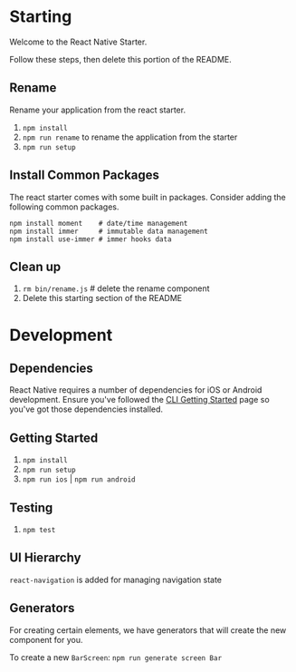 # Starting

Welcome to the React Native Starter.

Follow these steps, then delete this portion of the README.

## Rename

Rename your application from the react starter.

1. `npm install`
2. `npm run rename` to rename the application from the starter
3. `npm run setup`

## Install Common Packages

The react starter comes with some built in packages. Consider adding the following common packages.

```
npm install moment    # date/time management
npm install immer     # immutable data management
npm install use-immer # immer hooks data
```

## Clean up

1. `rm bin/rename.js` # delete the rename component
2. Delete this starting section of the README

# Development

## Dependencies

React Native requires a number of dependencies for iOS or Android development. Ensure you've followed the [CLI Getting Started](https://facebook.github.io/react-native/docs/getting-started.html) page so you've got those dependencies installed.

## Getting Started

1. `npm install`
2. `npm run setup`
3. `npm run ios` | `npm run android`

## Testing

1. `npm test`

## UI Hierarchy

`react-navigation` is added for managing navigation state

## Generators

For creating certain elements, we have generators that will create the new component for you.

To create a new `BarScreen`:
`npm run generate screen Bar`
